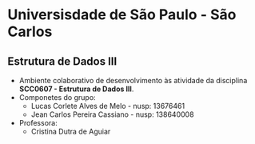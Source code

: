 # Universisdade de São Paulo - São Carlos
## Estrutura de Dados III
  - Ambiente colaborativo de desenvolvimento às atividade da disciplina **SCC0607 - Estrutura de Dados III**.
  - Componetes do grupo:
      - Lucas Corlete Alves de Melo - nusp: 13676461
      - Jean Carlos Pereira Cassiano - nusp: 138640008
  - Professora:
      - Cristina Dutra de Aguiar


